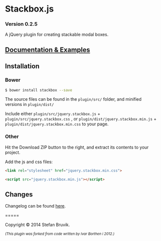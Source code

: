 Stackbox.js 
============

### Version 0.2.5

A jQuery plugin for creating stackable modal boxes.

## [Documentation & Examples](http://stefan.codes/stackbox/ "Stackbox Documentation")

## Installation

### Bower

``` bash
$ bower install stackbox --save
```

The source files can be found in the `plugin/src/` folder, and minified versions in `plugin/dist/`

Include either `plugin/src/jquery.stackbox.js` + `plugin/src/jquery.stackbox.css` , or `plugin/dist/jquery.stackbox.min.js` + `plugin/dist/jquery.stackbox.min.css` to your page.

### Other

Hit the Download ZIP button to the right, and extract its contents to your project.

Add the js and css files:

``` html
<link rel="stylesheet" href="jquery.stackbox.min.css">

<script src="jquery.stackbox.min.js"></script>
```

## Changes

Changelog can be found [here](https://github.com/stebru/stackbox/blob/master/CHANGELOG.md "Stackbox Changelog").


=====

Copyright © 2014 Stefan Bruvik.

*<sub>(This plugin was forked from code written by Ivar Borthen i 2012.)</sub>*
